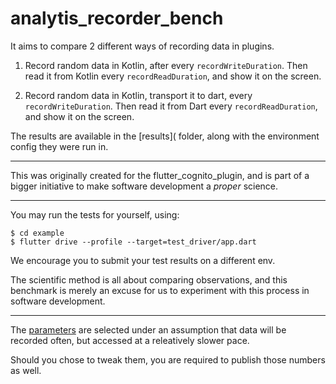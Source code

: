 # analytis_recorder_bench

It aims to compare 2 different ways of recording data in plugins.

1. Record random data in Kotlin, after every `recordWriteDuration`.
    Then read it from Kotlin every `recordReadDuration`, and show it on the screen.

2. Record random data in Kotlin, transport it to dart, every `recordWriteDuration`.
    Then read it from Dart every `recordReadDuration`, and show it on the screen.

The results are available in the [results]( folder, along with the environment config they were run in.

---

This was originally created for the flutter_cognito_plugin,
and is part of a bigger initiative to make software development a _proper_ science.

---

You may run the tests for yourself, using:

```
$ cd example
$ flutter drive --profile --target=test_driver/app.dart
```

We encourage you to submit your test results on a different env.

The scientific method is all about comparing observations,
and this benchmark is merely an excuse for us to experiment with this process in software development.

---

The [parameters](example/test_driver/app_test.dart) are selected under an assumption that data will be recorded often,
but accessed at a releatively slower pace.

Should you chose to tweak them, you are required to publish those numbers as well.
